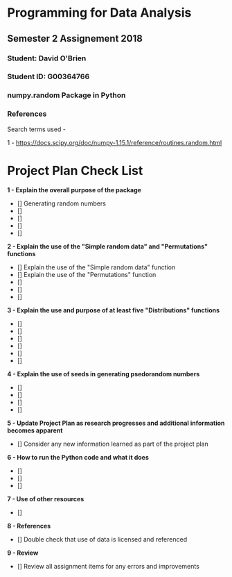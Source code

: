 # Programming for Data Analysis

## Semester 2 Assignement 2018

### Student:    David O'Brien
### Student ID: G00364766

### numpy.random Package in Python

### References

Search terms used - 

1 - https://docs.scipy.org/doc/numpy-1.15.1/reference/routines.random.html



# Project Plan Check List

**1 - Explain the overall purpose of the package**
- [] Generating random numbers
- [] 
- [] 
- [] 
- [] 

**2 - Explain the use of the "Simple random data" and "Permutations" functions**
- [] Explain the use of the "Simple random data" function
- [] Explain the use of the "Permutations" function
- []
- []
- []


**3 - Explain the use and purpose of at least five "Distributions" functions**
- [] 
- [] 
- [] 
- [] 
- [] 
- [] 

**4 - Explain the use of seeds in generating psedorandom numbers**
- []
- []
- []
- []

**5 - Update Project Plan as research progresses and additional information becomes apparent**
- [] Consider any new information learned as part of the project plan

**6 - How to run the Python code and what it does**
- [] 
- [] 
- [] 

**7 - Use of other resources**
- [] 

**8 - References**
- [] Double check that use of data is licensed and referenced

**9 - Review**
- [] Review all assignment items for any errors and improvements
